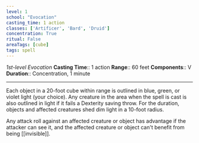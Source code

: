 ```yaml
---
level: 1
school: "Evocation"
casting_time: 1 action
classes: ['Artificer', 'Bard', 'Druid']
concentration: True
ritual: False
areaTags: [cube]
tags: spell
---
```


_1st-level Evocation_
**Casting Time**:: 1 action
**Range**:: 60 feet
**Components**:: V
**Duration**:: Concentration, 1 minute

---

Each object in a 20-foot cube within range is outlined in blue, green, or violet light (your choice). Any creature in the area when the spell is cast is also outlined in light if it fails a Dexterity saving throw. For the duration, objects and affected creatures shed dim light in a 10-foot radius.

Any attack roll against an affected creature or object has advantage if the attacker can see it, and the affected creature or object can't benefit from being [[invisible]].



